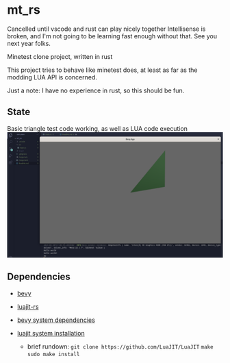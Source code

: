 # mt_rs


Cancelled until vscode and rust can play nicely together
Intellisense is broken, and I'm not going to be learning fast enough without that. See you next year folks.


Minetest clone project, written in rust

This project tries to behave like minetest does, at least as far as the modding LUA API is concerned.

Just a note: I have no experience in rust, so this should be fun.

## State
Basic triangle test code working, as well as LUA code execution
![img](./example.png)

## Dependencies

- [bevy](https://github.com/bevyengine/bevy)
- [luajit-rs](https://gitlab.com/Dreae/luajit-rs)

- [bevy system dependencies](https://github.com/bevyengine/bevy/blob/main/docs/linux_dependencies.md)

- [luajit system installation](https://luajit.org/install.html)
  - brief rundown:
    `git clone https://github.com/LuaJIT/LuaJIT`
    `make`
    `sudo make install`